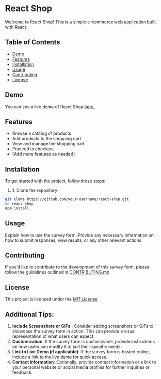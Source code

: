 <h1>React Shop</h1>

<p>Welcome to React Shop! This is a simple e-commerce web application built with React.</p>

<h2>Table of Contents</h2>

<ul>
<li><a href="#demo">Demo</a></li>
<li><a href="#features">Features</a></li>
<li><a href="#installation">Installation</a></li>
<li><a href="#usage">Usage</a></li>
<li><a href="#contributing">Contributing</a></li>
<li><a href="#license">License</a></li>
</ul>

<h2 id="demo">Demo</h2>

<p>You can see a live demo of React Shop <a href="">here.</a></p>

<h2 id="features">Features</h2>

<ul>
<li>Browse a catalog of products</li>
<li>Add products to the shopping cart</li>
<li>View and manage the shopping cart</li>
<li>Proceed to checkout</li>
<li>[Add more features as needed]</li>
</ul>

<h2 id="installation">Installation</h2>

<p>To get started with the project, follow these steps:</p>

<ol>
<li>1. Clone the repository:</li>
</ol>

```bash
git clone https://github.com/your-username/react-shop.git
cd react-shop
npm install
```

<h2 id="usage">Usage</h2>

<p>Explain how to use the survey form. Provide any necessary information on how to submit responses, view results, or any other relevant actions.</p>

<h2 id="contributing">Contributing</h2>

<p>If you'd like to contribute to the development of this survey form, please follow the guidelines outlined in <a href="https://contributing.md">CONTRIBUTING.md</a>.</p>

<h2 id="license">License</h2>

<p>This project is licensed under the <a href="https://ru.wikipedia.org/wiki/Лицензия_MIT">MIT License</a>.</p>

<h2>Additional Tips:</h2>

<ol>
<li><strong>Include Screenshots or GIFs</strong> : Consider adding screenshots or GIFs to showcase the survey form in action. This can provide a visual representation of what users can expect.</li>
<li><strong>Customization</strong>: If the survey form is customizable, provide instructions on how users can modify it to suit their specific needs.</li>
<li><strong>Link to Live Demo (if applicable)</strong>: If the survey form is hosted online, include a link to the live demo for quick access.</li>
<li><strong>Contact Information</strong>: Optionally, provide contact information or a link to your personal website or social media profiles for further inquiries or feedback.</li>
</ol>
